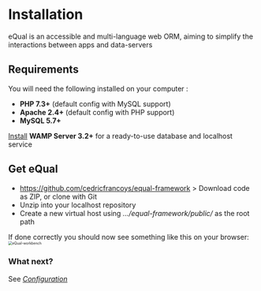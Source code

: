 # Installation

eQual is an accessible and multi-language web ORM, aiming to simplify the interactions between apps and data-servers



## Requirements

You will need the following installed on your computer :
- **PHP 7.3+** (default config with MySQL support)
- **Apache 2.4+** (default config with PHP support)
- **MySQL 5.7+**

[Install](https://www.wampserver.com/en/) **WAMP Server 3.2+** for a ready-to-use database and localhost service



## Get eQual

- https://github.com/cedricfrancoys/equal-framework > Download code as ZIP, or clone with Git
- Unzip into your localhost repository
- Create a new virtual host using *.../equal-framework/public/* as the root path

If done correctly you should now see something like this on your browser:
<img src="https://imgur.com/a/PGopNKX" alt="eQual-workbench" style="zoom: 50%;" />



### What next?

See [*Configuration*](Configuration.md)
